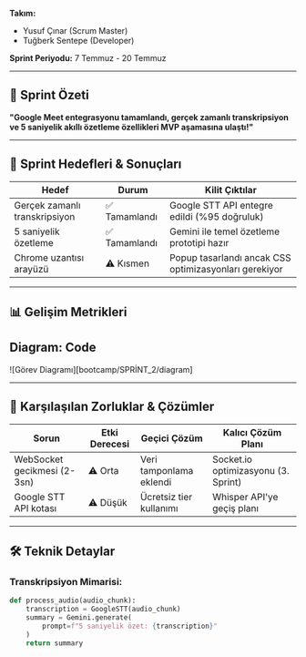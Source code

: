 

**Takım:**  
- Yusuf Çınar (Scrum Master)  
- Tuğberk Sentepe (Developer)  

**Sprint Periyodu:** 7 Temmuz - 20 Temmuz  

---

## 📌 Sprint Özeti  
**"Google Meet entegrasyonu tamamlandı, gerçek zamanlı transkripsiyon ve 5 saniyelik akıllı özetleme özellikleri MVP aşamasına ulaştı!"**

---

## 🎯 Sprint Hedefleri & Sonuçları

| Hedef                    | Durum     | Kilit Çıktılar |
|--------------------------|-----------|----------------|
| Gerçek zamanlı transkripsiyon | ✅ Tamamlandı | Google STT API entegre edildi (%95 doğruluk) |
| 5 saniyelik özetleme     | ✅ Tamamlandı | Gemini ile temel özetleme prototipi hazır |
| Chrome uzantısı arayüzü | ⚠️ Kısmen | Popup tasarlandı ancak CSS optimizasyonları gerekiyor |

---

## 📊 Gelişim Metrikleri  

**Diagram:** Code  
---
![Görev Diagramı][bootcamp/SPRİNT_2/diagram]

---

## 🚧 Karşılaşılan Zorluklar & Çözümler

| Sorun                     | Etki Derecesi | Geçici Çözüm         | Kalıcı Çözüm Planı              |
|---------------------------|---------------|------------------------|----------------------------------|
| WebSocket gecikmesi (2-3sn) | ⚠️ Orta        | Veri tamponlama eklendi | Socket.io optimizasyonu (3. Sprint) |
| Google STT API kotası     | ⚠️ Düşük       | Ücretsiz tier kullanımı | Whisper API'ye geçiş planı       |

---

## 🛠️ Teknik Detaylar

### Transkripsiyon Mimarisi:

```python
def process_audio(audio_chunk):
    transcription = GoogleSTT(audio_chunk)
    summary = Gemini.generate(
        prompt=f"5 saniyelik özet: {transcription}"
    )
    return summary

